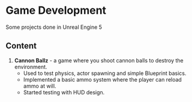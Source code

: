 # Game Development
Some projects done in Unreal Engine 5

## Content

1. **Cannon Ballz** - a game where you shoot cannon balls to destroy the environment.
   - Used to test physics, actor spawning and simple Blueprint basics. 
   - Implemented a basic ammo system where the player can reload ammo at will.
   - Started testing with HUD design.

